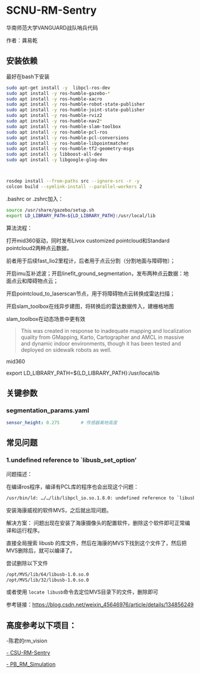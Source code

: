 # SCNU-RM-Sentry

华南师范大学VANGUARD战队哨兵代码

作者：龚易乾

## 安装依赖

最好在bash下安装

```bash
sudo apt-get install -y  libpcl-ros-dev
sudo apt install -y ros-humble-gazebo-*
sudo apt install -y ros-humble-xacro
sudo apt install -y ros-humble-robot-state-publisher
sudo apt install -y ros-humble-joint-state-publisher
sudo apt install -y ros-humble-rviz2
sudo apt install -y ros-humble-nav2*
sudo apt install -y ros-humble-slam-toolbox
sudo apt install -y ros-humble-pcl-ros
sudo apt install -y ros-humble-pcl-conversions
sudo apt install -y ros-humble-libpointmatcher
sudo apt install -y ros-humble-tf2-geometry-msgs
sudo apt install -y libboost-all-dev
sudo apt install -y libgoogle-glog-dev



rosdep install --from-paths src --ignore-src -r -y
colcon build --symlink-install --parallel-workers 2
```

.bashrc or .zshrc加入：

```bash
source /usr/share/gazebo/setup.sh
export LD_LIBRARY_PATH=${LD_LIBRARY_PATH}:/usr/local/lib

```

算法流程：

打开mid360驱动，同时发布Livox customized pointcloud和Standard pointcloud2两种点云数据，

前者用于后续fast_lio2里程计，后者用于点云分割（分割地面与障碍物）；

开启imu互补滤波；开启linefit_ground_segmentation，发布两种点云数据：地面点云和障碍物点云；

开启pointcloud_to_laserscan节点，用于将障碍物点云转换成雷达扫描；

开启slam_toolbox在线异步建图，将转换后的雷达数据传入，建栅格地图

slam_toolbox在动态场景中更有效

> This was created in response to inadequate mapping and localization quality from GMapping, Karto, Cartographer and AMCL in massive and dynamic indoor environments, though it has been tested and deployed on sidewalk robots as well.

mid360

export LD_LIBRARY_PATH=${LD_LIBRARY_PATH}:/usr/local/lib

## 关键参数

### segmentation_params.yaml

```yaml
sensor_height: 0.275        # 传感器离地高度
```

## 常见问题

### 1.undefined reference to `libusb_set_option’

问题描述：

   在编译ros程序，编译有PCL库的程序也会出现这个问题：

```bash
/usr/bin/ld: …/…/lib/libpcl_io.so.1.8.0: undefined reference to `libusb_set_option’
```

安装海康威视的软件MVS，之后就出现问题。

解决方案：
问题出现在安装了海康摄像头的配置软件，删除这个软件即可正常编译和运行程序。

直接全局搜索 libusb 的库文件，然后在海康的MVS下找到这个文件了，然后把MVS删除后，就可以编译了。

尝试删除以下文件

```bash
/opt/MVS/lib/64/libusb-1.0.so.0
/opt/MVS/lib/32/libusb-1.0.so.0
```

或者使用 `locate libusb`命令去定位MVS目录下的文件，删除即可

参考链接：https://blog.csdn.net/weixin_45646976/article/details/134856249



## 高度参考以下项目：



-陈君的rm_vision

[- CSU-RM-Sentry](https://github.com/baiyeweiguang/CSU-RM-Sentry?tab=readme-ov-file)

[- PB_RM_Simulation](https://gitee.com/SMBU-POLARBEAR/pb_rmsimulation/tree/master/)
